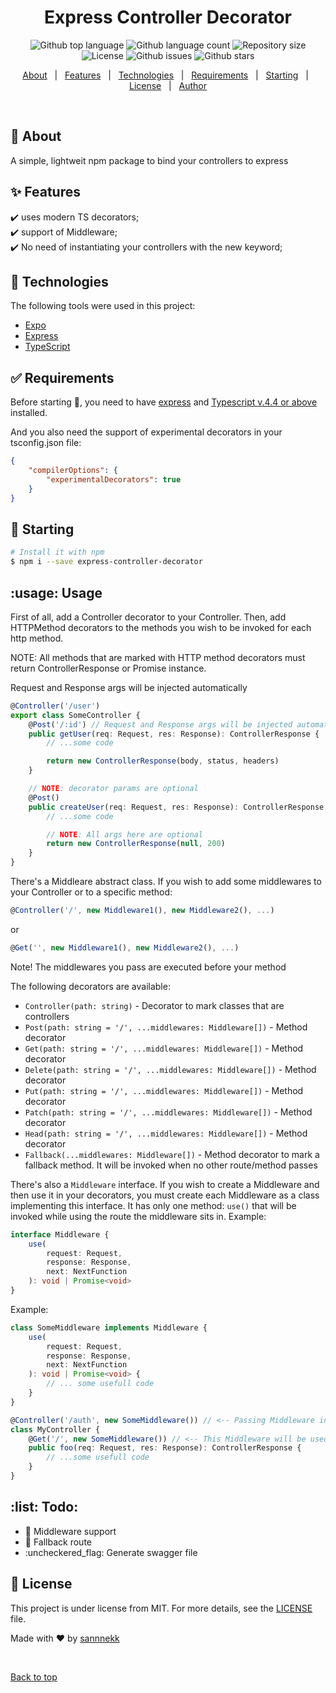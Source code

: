 <h1 align="center">Express Controller Decorator</h1>

<p align="center">
  <img alt="Github top language" src="https://img.shields.io/github/languages/top/sannnekk/express-controller-decorator?color=56BEB8">

  <img alt="Github language count" src="https://img.shields.io/github/languages/count/sannnekk/express-controller-decorator?color=56BEB8">

  <img alt="Repository size" src="https://img.shields.io/github/repo-size/sannnekk/express-controller-decorator?color=56BEB8">

  <img alt="License" src="https://img.shields.io/github/license/sannnekk/express-controller-decorator?color=56BEB8">

  <img alt="Github issues" src="https://img.shields.io/github/issues/sannnekk/express-controller-decorator?color=56BEB8" />

  <img alt="Github stars" src="https://img.shields.io/github/stars/sannnekk/express-controller-decorator?color=56BEB8" />
</p>

<!-- Status -->

<!-- <h4 align="center">
	🚧  Express Controller Decorator 🚀 Under construction...  🚧
</h4>

<hr> -->

<p align="center">
  <a href="#dart-about">About</a> &#xa0; | &#xa0; 
  <a href="#sparkles-features">Features</a> &#xa0; | &#xa0;
  <a href="#rocket-technologies">Technologies</a> &#xa0; | &#xa0;
  <a href="#white_check_mark-requirements">Requirements</a> &#xa0; | &#xa0;
  <a href="#checkered_flag-starting">Starting</a> &#xa0; | &#xa0;
  <a href="#memo-license">License</a> &#xa0; | &#xa0;
  <a href="https://github.com/{{YOUR_GITHUB_USERNAME}}" target="_blank">Author</a>
</p>

<br>

## :dart: About

A simple, lightweit npm package to bind your controllers to express

## :sparkles: Features

:heavy_check_mark: uses modern TS decorators;\
:heavy_check_mark: support of Middleware;\
:heavy_check_mark: No need of instantiating your controllers with the new keyword;

## :rocket: Technologies

The following tools were used in this project:

- [Expo](https://expo.io/)
- [Express](https://expressjs.com/)
- [TypeScript](https://www.typescriptlang.org/)

## :white_check_mark: Requirements

Before starting :checkered_flag:, you need to have [express](https://expressjs.com) and [Typescript v.4.4 or above](https://www.typescriptlang.org/) installed.

And you also need the support of experimental decorators in your tsconfig.json file:

```json
{
	"compilerOptions": {
		"experimentalDecorators": true
	}
}
```

## :checkered_flag: Starting

```bash
# Install it with npm
$ npm i --save express-controller-decorator
```

## :usage: Usage

First of all, add a Controller decorator to your Controller. Then, add HTTPMethod decorators to the methods you wish to be invoked for each http method.

NOTE: All methods that are marked with HTTP method decorators must return ControllerResponse or Promise<ControllerResponse> instance.

Request and Response args will be injected automatically

```ts
@Controller('/user')
export class SomeController {
	@Post('/:id') // Request and Response args will be injected automatically
	public getUser(req: Request, res: Response): ControllerResponse {
		// ...some code

		return new ControllerResponse(body, status, headers)
	}

	// NOTE: decorator params are optional
	@Post()
	public createUser(req: Request, res: Response): ControllerResponse {
		// ...some code

		// NOTE: All args here are optional
		return new ControllerResponse(null, 200)
	}
}
```

There's a Middleare abstract class. If you wish to add some middlewares to your Controller or to a specific method:

```ts
@Controller('/', new Middleware1(), new Middleware2(), ...)
```

or

```ts
@Get('', new Middleware1(), new Middleware2(), ...)
```

Note! The middlewares you pass are executed before your method

The following decorators are available:

- `Controller(path: string)` - Decorator to mark classes that are controllers
- `Post(path: string = '/', ...middlewares: Middleware[])` - Method decorator
- `Get(path: string = '/', ...middlewares: Middleware[])` - Method decorator
- `Delete(path: string = '/', ...middlewares: Middleware[])` - Method decorator
- `Put(path: string = '/', ...middlewares: Middleware[])` - Method decorator
- `Patch(path: string = '/', ...middlewares: Middleware[])` - Method decorator
- `Head(path: string = '/', ...middlewares: Middleware[])` - Method decorator
- `Fallback(...middlewares: Middleware[])` - Method decorator to mark a fallback method. It will be invoked when no other route/method passes

There's also a `Middleware` interface. If you wish to create a Middleware and then use it in your decorators, you must create each Middleware as a class implementing this interface. It has only one method: `use()` that will be invoked while using the route the middleware sits in. Example:

```ts
interface Middleware {
	use(
		request: Request,
		response: Response,
		next: NextFunction
	): void | Promise<void>
}
```

Example:

```ts
class SomeMiddleware implements Middleware {
	use(
		request: Request,
		response: Response,
		next: NextFunction
	): void | Promise<void> {
		// ... some usefull code
	}
}

@Controller('/auth', new SomeMiddleware()) // <-- Passing Middleware in Controller decorator means it will be invoked before EVERY route in this class
class MyController {
	@Get('/', new SomeMiddleware()) // <-- This Middleware will be used only for this route and this method
	public foo(req: Request, res: Response): ControllerResponse {
		// ...some usefull code
	}
}
```

## :list: Todo:

- :checkered_flag: Middleware support
- :checkered_flag: Fallback route
- :uncheckered_flag: Generate swagger file

## :memo: License

This project is under license from MIT. For more details, see the [LICENSE](LICENSE.md) file.

Made with :heart: by <a href="https://github.com/sannnekk" target="_blank">sannnekk</a>

&#xa0;

<a href="#top">Back to top</a>
